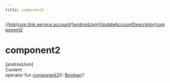 ```yaml
---
title: component2 -
---
```

//[link](../../index.md)/[com.tink.service.account](../index.md)/[[androidJvm]UpdateAccountDescriptor](index.md)/[component2](component2.md)



# component2  
[androidJvm]  
Content  
operator fun [component2](component2.md)(): [Boolean](https://kotlinlang.org/api/latest/jvm/stdlib/kotlin/-boolean/index.html)?  



